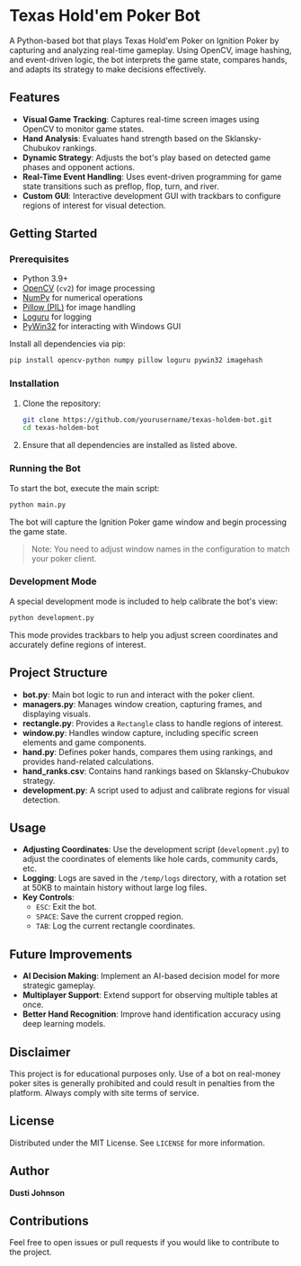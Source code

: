 # Texas Hold'em Poker Bot

A Python-based bot that plays Texas Hold'em Poker on Ignition Poker by capturing and analyzing real-time gameplay. Using OpenCV, image hashing, and event-driven logic, the bot interprets the game state, compares hands, and adapts its strategy to make decisions effectively.

## Features

- **Visual Game Tracking**: Captures real-time screen images using OpenCV to monitor game states.
- **Hand Analysis**: Evaluates hand strength based on the Sklansky-Chubukov rankings.
- **Dynamic Strategy**: Adjusts the bot's play based on detected game phases and opponent actions.
- **Real-Time Event Handling**: Uses event-driven programming for game state transitions such as preflop, flop, turn, and river.
- **Custom GUI**: Interactive development GUI with trackbars to configure regions of interest for visual detection.

## Getting Started

### Prerequisites

- Python 3.9+
- [OpenCV](https://opencv.org/) (`cv2`) for image processing
- [NumPy](https://numpy.org/) for numerical operations
- [Pillow (PIL)](https://pillow.readthedocs.io/en/stable/) for image handling
- [Loguru](https://github.com/Delgan/loguru) for logging
- [PyWin32](https://github.com/mhammond/pywin32) for interacting with Windows GUI

Install all dependencies via pip:
```sh
pip install opencv-python numpy pillow loguru pywin32 imagehash
```

### Installation
1. Clone the repository:
   ```sh
   git clone https://github.com/yourusername/texas-holdem-bot.git
   cd texas-holdem-bot
   ```

2. Ensure that all dependencies are installed as listed above.

### Running the Bot
To start the bot, execute the main script:
```sh
python main.py
```
The bot will capture the Ignition Poker game window and begin processing the game state.

> Note: You need to adjust window names in the configuration to match your poker client.

### Development Mode
A special development mode is included to help calibrate the bot's view:
```sh
python development.py
```
This mode provides trackbars to help you adjust screen coordinates and accurately define regions of interest.

## Project Structure

- **bot.py**: Main bot logic to run and interact with the poker client.
- **managers.py**: Manages window creation, capturing frames, and displaying visuals.
- **rectangle.py**: Provides a `Rectangle` class to handle regions of interest.
- **window.py**: Handles window capture, including specific screen elements and game components.
- **hand.py**: Defines poker hands, compares them using rankings, and provides hand-related calculations.
- **hand_ranks.csv**: Contains hand rankings based on Sklansky-Chubukov strategy.
- **development.py**: A script used to adjust and calibrate regions for visual detection.

## Usage

- **Adjusting Coordinates**: Use the development script (`development.py`) to adjust the coordinates of elements like hole cards, community cards, etc.
- **Logging**: Logs are saved in the `/temp/logs` directory, with a rotation set at 50KB to maintain history without large log files.
- **Key Controls**:
  - `ESC`: Exit the bot.
  - `SPACE`: Save the current cropped region.
  - `TAB`: Log the current rectangle coordinates.

## Future Improvements
- **AI Decision Making**: Implement an AI-based decision model for more strategic gameplay.
- **Multiplayer Support**: Extend support for observing multiple tables at once.
- **Better Hand Recognition**: Improve hand identification accuracy using deep learning models.

## Disclaimer
This project is for educational purposes only. Use of a bot on real-money poker sites is generally prohibited and could result in penalties from the platform. Always comply with site terms of service.

## License
Distributed under the MIT License. See `LICENSE` for more information.

## Author
**Dusti Johnson**  

## Contributions
Feel free to open issues or pull requests if you would like to contribute to the project.


